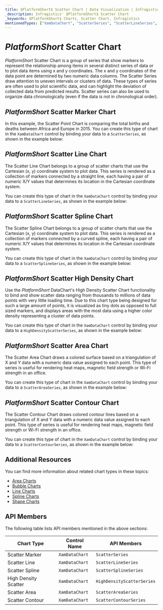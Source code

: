 ```yaml
---
title: $PlatformShort$ Scatter Chart | Data Visualization | Infragistics
_description: Infragistics' $PlatformShort$ Scatter Chart
_keywords: $PlatformShort$ Charts, Scatter Chart, Infragistics
mentionedTypes: ["XamDataChart", "ScatterSeries", "ScatterLineSeries", "ScatterSplineSeries", "HighDensityScatterSeries", "ScatterAreaSeries", "ScatterContourSeries"]
---
```

# $PlatformShort$ Scatter Chart

$PlatformShort$ Scatter Chart is a group of series that show markers to represent the relationship among items in several distinct series of data or to plot data items using x and y coordinates. The x and y coordinates of the data point are determined by two numeric data columns. The Scatter Series draw attention to uneven intervals or clusters of data. These types of series are often used to plot scientific data, and can highlight the deviation of collected data from predicted results. Scatter series can also be used to organize data chronologically (even if the data is not in chronological order).

## $PlatformShort$ Scatter Marker Chart

In this example, the Scatter Point Chart is comparing the total births and deaths between Africa and Europe in 2015. You can create this type of chart in the `XamDataChart` control by binding your data to a `ScatterSeries`, as shown in the example below:

<code-view style="height: 600px"
           data-demos-base-url="{environment:dvDemosBaseUrl}"
           iframe-src="{environment:dvDemosBaseUrl}/charts/data-chart-scatter-point-chart"
           alt="$PlatformShort$ Scatter Marker Chart" >
</code-view>

<div class="divider--half"></div>

## $PlatformShort$ Scatter Line Chart

The Scatter Line Chart belongs to a group of scatter charts that use the Cartesian (x, y) coordinate system to plot data. This series is rendered as a collection of markers connected by a straight line, each having a pair of numeric X/Y values that determines its location in the Cartesian coordinate system.

You can create this type of chart in the `XamDataChart` control by binding your data to a `ScatterLineSeries`, as shown in the example below:

<code-view style="height: 600px"
           data-demos-base-url="{environment:dvDemosBaseUrl}"
           iframe-src="{environment:dvDemosBaseUrl}/charts/data-chart-scatter-line-chart"
           alt="$PlatformShort$ Scatter Line Chart" >
</code-view>

<div class="divider--half"></div>

## $PlatformShort$ Scatter Spline Chart

The Scatter Spline Chart belongs to a group of scatter charts that use the Cartesian (x, y) coordinate system to plot data. This series is rendered as a collection of markers connected by a curved spline, each having a pair of numeric X/Y values that determines its location in the Cartesian coordinate system.

You can create this type of chart in the `XamDataChart` control by binding your data to a `ScatterSplineSeries`, as shown in the example below:

<code-view style="height: 600px"
           data-demos-base-url="{environment:dvDemosBaseUrl}"
           iframe-src="{environment:dvDemosBaseUrl}/charts/data-chart-scatter-spline-chart"
           alt="$PlatformShort$ Scatter Spline Chart" >
</code-view>

<div class="divider--half"></div>

## $PlatformShort$ Scatter High Density Chart

Use the $PlatformShort$ DataChart's High Density Scatter Chart functionality to bind and show scatter data ranging from thousands to millions of data points with very little loading time. Due to this chart type being designed for such a large amount of points, it is visualized as tiny dots as opposed to full sized markers, and displays areas with the most data using a higher color density representing a cluster of data points.

You can create this type of chart in the `XamDataChart` control by binding your data to a `HighDensityScatterSeries`, as shown in the example below:

<code-view style="height: 600px"
           data-demos-base-url="{environment:dvDemosBaseUrl}"
           iframe-src="{environment:dvDemosBaseUrl}/charts/data-chart-type-scatter-hd-series"
           alt="$PlatformShort$ Scatter HD Chart" >
</code-view>

<div class="divider--half"></div>

## $PlatformShort$ Scatter Area Chart

The Scatter Area Chart draws a colored surface based on a triangulation of X and Y data with a numeric data value assigned to each point. This type of series is useful for rendering heat maps, magnetic field strength or Wi-Fi strength in an office.

You can create this type of chart in the `XamDataChart` control by binding your data to a `ScatterAreaSeries`, as shown in the example below:

<code-view style="height: 600px"
           data-demos-base-url="{environment:dvDemosBaseUrl}"
           iframe-src="{environment:dvDemosBaseUrl}/charts/data-chart-type-scatter-area-series"
           alt="$PlatformShort$ Scatter Area Chart" >
</code-view>

<div class="divider--half"></div>

## $PlatformShort$ Scatter Contour Chart

The Scatter Contour Chart draws colored contour lines based on a triangulation of X and Y data with a numeric data value assigned to each point. This type of series is useful for rendering heat maps, magnetic field strength or Wi-Fi strength in an office.

You can create this type of chart in the `XamDataChart` control by binding your data to a `ScatterContourSeries`, as shown in the example below:

<code-view style="height: 600px"
           data-demos-base-url="{environment:dvDemosBaseUrl}"
           iframe-src="{environment:dvDemosBaseUrl}/charts/data-chart-type-scatter-contour-series"
           alt="$PlatformShort$ Scatter Contour Chart" >
</code-view>

<div class="divider--half"></div>

## Additional Resources

You can find more information about related chart types in these topics:

- [Area Charts](area-chart.md)
- [Bubble Charts](bubble-chart.md)
- [Line Charts](line-chart.md)
- [Spline Charts](spline-chart.md)
- [Shape Charts](shape-chart.md)

## API Members

The following table lists API members mentioned in the above sections:

Chart Type                  | Control Name   | API Members
----------------------------|----------------|------------------------
Scatter Marker              | `XamDataChart` | `ScatterSeries`
Scatter Line                | `XamDataChart` | `ScatterLineSeries`
Scatter Spline              | `XamDataChart` | `ScatterSplineSeries`
High Density Scatter        | `XamDataChart` | `HighDensityScatterSeries`
Scatter Area                | `XamDataChart` | `ScatterAreaSeries`
Scatter Contour             | `XamDataChart` | `ScatterContourSeries`
